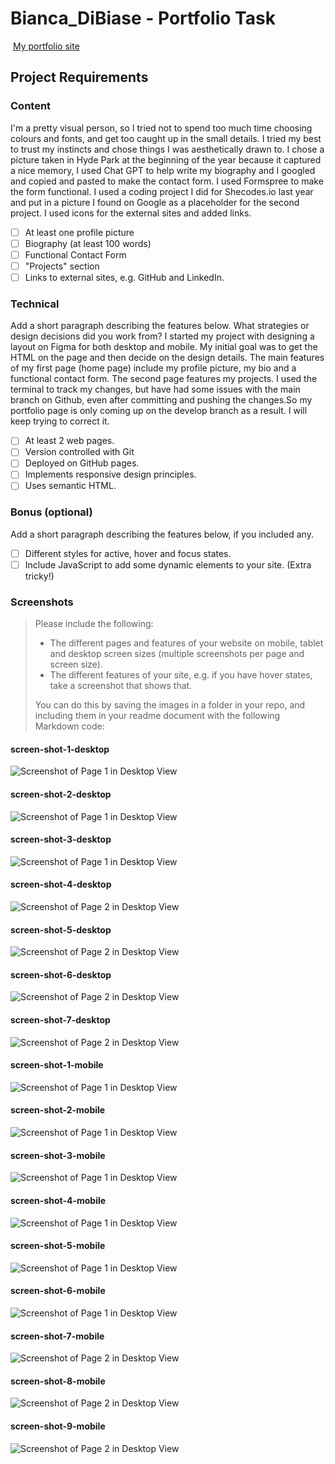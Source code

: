 # Bianca_DiBiase - Portfolio Task

​
[My portfolio site](https://beanolini.github.io/)
​

## Project Requirements

### Content

I'm a pretty visual person, so I tried not to spend too much time choosing colours and fonts, and get too caught up in the small details. I tried my best to trust my instincts and chose things I was aesthetically drawn to. I chose a picture taken in Hyde Park at the beginning of the year because it captured a nice memory, I used Chat GPT to help write my biography and I googled and copied and pasted to make the contact form. I used Formspree to make the form functional. I used a coding project I did for Shecodes.io last year and put in a picture I found on Google as a placeholder for the second project. I used icons for the external sites and added links.

- [ ] At least one profile picture
- [ ] Biography (at least 100 words)
- [ ] Functional Contact Form
- [ ] "Projects" section
- [ ] Links to external sites, e.g. GitHub and LinkedIn.

### Technical

Add a short paragraph describing the features below. What strategies or design decisions did you work from?
I started my project with designing a layout on Figma for both desktop and mobile. My initial goal was to get the HTML on the page and then decide on the design details. The main features of my first page (home page) include my profile picture, my bio and a functional contact form. The second page features my projects. I used the terminal to track my changes, but have had some issues with the main branch on Github, even after committing and pushing the changes.So my portfolio page is only coming up on the develop branch as a result. I will keep trying to correct it.

- [ ] At least 2 web pages.
- [ ] Version controlled with Git
- [ ] Deployed on GitHub pages.
- [ ] Implements responsive design principles.
- [ ] Uses semantic HTML.

### Bonus (optional)

Add a short paragraph describing the features below, if you included any.

- [ ] Different styles for active, hover and focus states.
- [ ] Include JavaScript to add some dynamic elements to your site. (Extra tricky!)
      ​

### Screenshots

> Please include the following:
>
> - The different pages and features of your website on mobile, tablet and desktop screen sizes (multiple screenshots per page and screen size).
> - The different features of your site, e.g. if you have hover states, take a screenshot that shows that.
>
> You can do this by saving the images in a folder in your repo, and including them in your readme document with the following Markdown code:

#### screen-shot-1-desktop

![Screenshot of Page 1 in Desktop View](./images/screen-shot-1-desktop.png)

#### screen-shot-2-desktop

![Screenshot of Page 1 in Desktop View](./images/screen-shot-2-desktop.png)

#### screen-shot-3-desktop

![Screenshot of Page 1 in Desktop View](./images/screen-shot-3-desktop.png)

#### screen-shot-4-desktop

![Screenshot of Page 2 in Desktop View](/.images/screen-shot-4-desktop.png)

#### screen-shot-5-desktop

![Screenshot of Page 2 in Desktop View](./images/screen-shot-5-desktop.png)

#### screen-shot-6-desktop

![Screenshot of Page 2 in Desktop View](./images/screen-shot-6-desktop.png)

#### screen-shot-7-desktop

![Screenshot of Page 2 in Desktop View](./images/screen-shot-7-desktop.png)

#### screen-shot-1-mobile

![Screenshot of Page 1 in Desktop View](./images/screen-shot-1-mobile.png)

#### screen-shot-2-mobile

![Screenshot of Page 1 in Desktop View](./images/screen-shot-2-mobile.png)

#### screen-shot-3-mobile

![Screenshot of Page 1 in Desktop View](./images/screen-shot-3-mobile.png)

#### screen-shot-4-mobile

![Screenshot of Page 1 in Desktop View](./images/screen-shot-4-mobile.png)

#### screen-shot-5-mobile

![Screenshot of Page 1 in Desktop View](./images/screen-shot-5-mobile.png)

#### screen-shot-6-mobile

![Screenshot of Page 1 in Desktop View](./images/screen-shot-6-mobile.png)

#### screen-shot-7-mobile

![Screenshot of Page 2 in Desktop View](./images/screen-shot-7-mobile.png)

#### screen-shot-8-mobile

![Screenshot of Page 2 in Desktop View](./images/screen-shot-8-mobile.png)

#### screen-shot-9-mobile

![Screenshot of Page 2 in Desktop View](./images/screen-shot-9-mobile.png)
